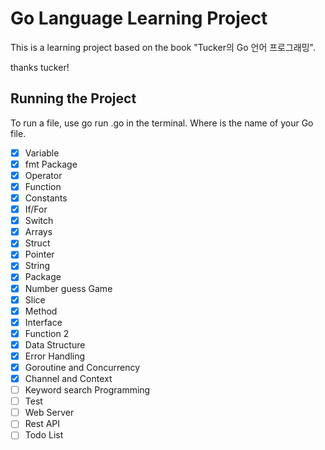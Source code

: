 # Go Language Learning Project

This is a learning project based on the book "Tucker의 Go 언어 프로그래밍".

thanks tucker!

## Running the Project
To run a file, use go run <file>.go in the terminal.
Where <file> is the name of your Go file.

- [X] Variable
- [X] fmt Package
- [X] Operator
- [X] Function
- [X] Constants
- [X] If/For
- [X] Switch
- [X] Arrays
- [X] Struct
- [X] Pointer
- [X] String
- [X] Package
- [X] Number guess Game
- [X] Slice
- [X] Method
- [X] Interface
- [X] Function 2
- [X] Data Structure
- [X] Error Handling
- [X] Goroutine and Concurrency
- [X] Channel and Context
- [ ] Keyword search Programming
- [ ] Test
- [ ] Web Server
- [ ] Rest API
- [ ] Todo List
